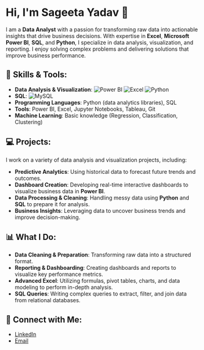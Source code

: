 # Hi, I'm Sageeta Yadav 👋

I am a **Data Analyst** with a passion for transforming raw data into actionable insights that drive business decisions. With expertise in **Excel**, **Microsoft Power BI**, **SQL**, and **Python**, I specialize in data analysis, visualization, and reporting. I enjoy solving complex problems and delivering solutions that improve business performance.

## 🚀 Skills & Tools:
- **Data Analysis & Visualization**: ![Power BI](https://img.shields.io/badge/-Power%20BI-4E72B1?style=flat&logo=powerbi&logoColor=white) ![Excel](https://img.shields.io/badge/-Excel-217346?style=flat&logo=microsoft-excel&logoColor=white) ![Python](https://img.shields.io/badge/-Python-3776AB?style=flat&logo=python&logoColor=white)
- **SQL**: ![MySQL](https://img.shields.io/badge/-MySQL-4479A1?style=flat&logo=mysql&logoColor=white)
- **Programming Languages**: Python (data analytics libraries), SQL
- **Tools**: Power BI, Excel, Jupyter Notebooks, Tableau, Git
- **Machine Learning**: Basic knowledge (Regression, Classification, Clustering)

## 💻 Projects:
I work on a variety of data analysis and visualization projects, including:
- **Predictive Analytics**: Using historical data to forecast future trends and outcomes.
- **Dashboard Creation**: Developing real-time interactive dashboards to visualize business data in **Power BI**.
- **Data Processing & Cleaning**: Handling messy data using **Python** and **SQL** to prepare it for analysis.
- **Business Insights**: Leveraging data to uncover business trends and improve decision-making.

## 📊 What I Do:
- **Data Cleaning & Preparation**: Transforming raw data into a structured format.
- **Reporting & Dashboarding**: Creating dashboards and reports to visualize key performance metrics.
- **Advanced Excel**: Utilizing formulas, pivot tables, charts, and data modeling to perform in-depth analysis.
- **SQL Queries**: Writing complex queries to extract, filter, and join data from relational databases.

## 🔗 Connect with Me:
- [LinkedIn](https://www.linkedin.com/in/sageeta-yadav)  
- [Email](mailto:sageeta.yadav.da@gmail.com)
 
